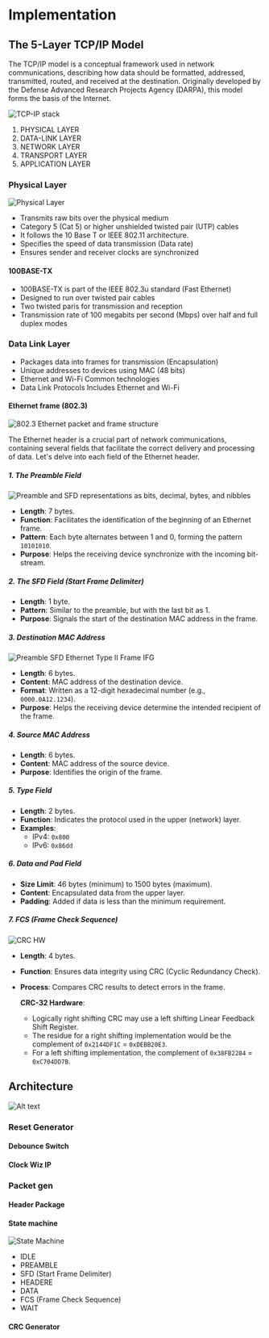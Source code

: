 # Implementation

## The 5-Layer TCP/IP Model

The TCP/IP model is a conceptual framework used in network communications, describing how data should be formatted, addressed, transmitted, routed, and received at the destination. Originally developed by the Defense Advanced Research Projects Agency (DARPA), this model forms the basis of the Internet.

![TCP-IP stack](https://www.parthshandilya.com/static/000830ae038ab058c5ae0487027fd995/1bae2/TCP-IP-Layers.png)

1. PHYSICAL LAYER
2. DATA-LINK LAYER
3. NETWORK LAYER
4. TRANSPORT LAYER
5. APPLICATION LAYER

### Physical Layer

![Physical Layer](https://upload.wikimedia.org/wikipedia/commons/5/5f/10baseT_jack.png)

- Transmits raw bits over the physical medium
- Category 5 (Cat 5) or higher unshielded twisted pair (UTP) cables
- It follows the 10 Base T or IEEE 802.11 architecture.
- Specifies the speed of data transmission (Data rate)
- Ensures sender and receiver clocks are synchronized

#### 100BASE-TX

- 100BASE-TX is part of the IEEE 802.3u standard (Fast Ethernet)
- Designed to run over twisted pair cables
- Two twisted paris for transmission and reception
- Transmission rate of 100 megabits per second (Mbps) over half and full duplex modes

### Data Link Layer

- Packages data into frames for transmission (Encapsulation)
- Unique addresses to devices using MAC (48 bits)
- Ethernet and Wi-Fi Common technologies
- Data Link Protocols Includes Ethernet and Wi-Fi

#### Ethernet frame (802.3)

![802.3 Ethernet packet and frame structure](./Img/eth_frame.png)

The Ethernet header is a crucial part of network communications, containing several fields that facilitate the correct delivery and processing of data. Let's delve into each field of the Ethernet header.

##### 1. The Preamble Field

![Preamble and SFD representations as bits, decimal, bytes, and nibbles](./Img/prem_sfd.png)

- **Length**: 7 bytes.
- **Function**: Facilitates the identification of the beginning of an Ethernet frame.
- **Pattern**: Each byte alternates between 1 and 0, forming the pattern `10101010`.
- **Purpose**: Helps the receiving device synchronize with the incoming bit-stream.

##### 2. The SFD Field (Start Frame Delimiter)

- **Length**: 1 byte.
- **Pattern**: Similar to the preamble, but with the last bit as 1.
- **Purpose**: Signals the start of the destination MAC address in the frame.

##### 3. Destination MAC Address

![Preamble SFD Ethernet Type II Frame IFG](https://upload.wikimedia.org/wikipedia/commons/e/e4/Preamble_SFD_Ethernet_Type_II_Frame_IFG.svg)

- **Length**: 6 bytes.
- **Content**: MAC address of the destination device.
- **Format**: Written as a 12-digit hexadecimal number (e.g., `0000.0A12.1234`).
- **Purpose**: Helps the receiving device determine the intended recipient of the frame.

##### 4. Source MAC Address

- **Length**: 6 bytes.
- **Content**: MAC address of the source device.
- **Purpose**: Identifies the origin of the frame.

##### 5. Type Field

- **Length**: 2 bytes.
- **Function**: Indicates the protocol used in the upper (network) layer.
- **Examples**:
  - IPv4: `0x800`
  - IPv6: `0x86dd`

##### 6. Data and Pad Field

- **Size Limit**: 46 bytes (minimum) to 1500 bytes (maximum).
- **Content**: Encapsulated data from the upper layer.
- **Padding**: Added if data is less than the minimum requirement.

##### 7. FCS (Frame Check Sequence)

![CRC HW](./Img/CRC.png)

- **Length**: 4 bytes.
- **Function**: Ensures data integrity using CRC (Cyclic Redundancy Check).
- **Process**: Compares CRC results to detect errors in the frame.

  **CRC-32 Hardware**:

  - Logically right shifting CRC may use a left shifting Linear Feedback Shift Register.
  - The residue for a right shifting implementation would be the complement of `0x2144DF1C` = `0xDEBB20E3`.
  - For a left shifting implementation, the complement of `0x38FB2284` = `0xC704DD7B`.

## Architecture

![Alt text](./Imgae/ModulePDMFFT.png)

### Reset Generator

#### Debounce Switch

<!-- Mention about the debounce switch -->

#### Clock Wiz IP

<!-- Mention about the IP -->

### Packet gen

<!-- Gagana -->

#### Header Package

<!-- Gagana -->

#### State machine

<!-- Gagana -->

![State Machine](./Img/fsm_packet_gen.png)

- IDLE
- PREAMBLE
- SFD (Start Frame Delimiter)
- HEADERE
- DATA
- FCS (Frame Check Sequence)
- WAIT

#### CRC Generator

<!-- Gagana -->
